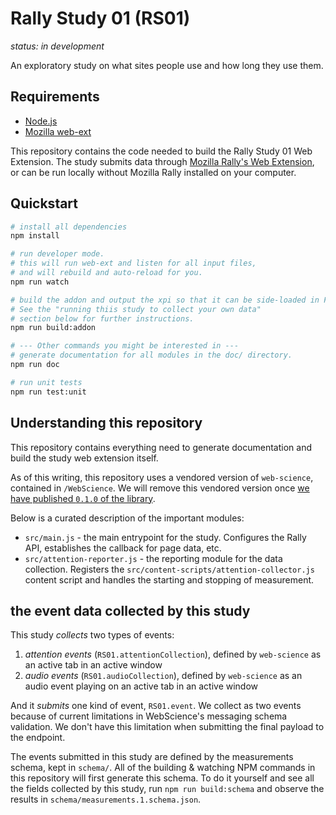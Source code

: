 # Rally Study 01 (RS01)

_status: in development_

An exploratory study on what sites people use and how long they use them.

## Requirements
* [Node.js](https://nodejs.org/en/)
* [Mozilla web-ext](https://extensionworkshop.com/documentation/develop/getting-started-with-web-ext/)

This repository contains the code needed to build the Rally Study 01 Web Extension. 
The study submits data through [Mozilla Rally's Web Extension](https://github.com/mozilla-rally/rally-core-addon),
or can be run locally without Mozilla Rally installed on your computer.

## Quickstart

```bash
# install all dependencies
npm install

# run developer mode.
# this will run web-ext and listen for all input files, 
# and will rebuild and auto-reload for you.
npm run watch

# build the addon and output the xpi so that it can be side-loaded in Firefox Nightly.
# See the "running thiis study to collect your own data" 
# section below for further instructions.
npm run build:addon

# --- Other commands you might be interested in ---
# generate documentation for all modules in the doc/ directory.
npm run doc

# run unit tests
npm run test:unit
```

## Understanding this repository

This repository contains everything need to generate documentation and build the study web extension itself.

As of this writing, this repository uses a vendored version of `web-science`, contained in `/WebScience`. We will remove this vendored version once
[we have published `0.1.0` of the library](https://github.com/mozilla-rally/web-science/issues/34).

Below is a curated description of the important modules:

- `src/main.js` - the main entrypoint for the study. Configures the Rally API, establishes the callback for page data, etc.
- `src/attention-reporter.js` - the reporting module for the data collection. Registers the `src/content-scripts/attention-collector.js` content script and handles the starting and stopping of measurement.

## the event data collected by this study

This study *collects* two types of events:
1. *attention events* (`RS01.attentionCollection`), defined by `web-science` as an active tab in an active window
2. *audio events* (`RS01.audioCollection`), defined by `web-science` as an audio event playing on an active tab in an active window

And it *submits* one kind of event, `RS01.event`. We collect as two events because of current limitations in WebScience's messaging schema validation. We don't have this limitation when submitting the final payload to the endpoint.

The events submitted in this study are defined by the measurements schema, kept in `schema/`. All of the building & watching NPM commands in this repository will first generate this schema. To do it yourself and see all the fields collected by this study, run `npm run build:schema` and observe the results in `schema/measurements.1.schema.json`.
